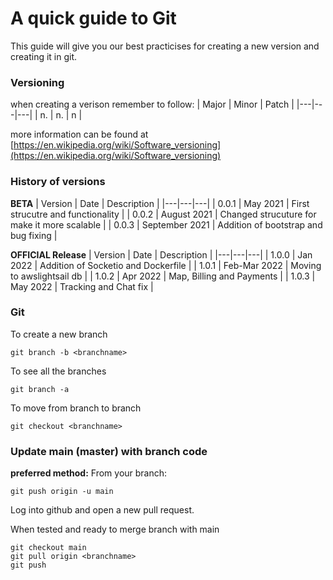 # A quick guide to Git

This guide will give you our best practicises for creating a new version and creating it in git.

### Versioning

when creating a verison remember to follow:
| Major | Minor | Patch |
|---|---|---|
|  n. | n. | n | 

more information can be found at [https://en.wikipedia.org/wiki/Software_versioning](https://en.wikipedia.org/wiki/Software_versioning)

### History of versions

**BETA**
| Version | Date | Description |
|---|---|---|
| 0.0.1 | May 2021 | First strucutre and functionality |
| 0.0.2 | August 2021 | Changed strucuture for make it more scalable |
| 0.0.3 | September 2021 | Addition of bootstrap and bug fixing |

**OFFICIAL Release**
| Version | Date | Description |
|---|---|---|
| 1.0.0 | Jan 2022 | Addition of Socketio and Dockerfile |
| 1.0.1 | Feb-Mar 2022 | Moving to awslightsail db |
| 1.0.2 | Apr 2022 | Map, Billing and Payments |
| 1.0.3 | May 2022 | Tracking and Chat fix |

### Git

To create a new branch
```
git branch -b <branchname>
```

To see all the branches
```
git branch -a
```

To move from branch to branch
```
git checkout <branchname>
```

### Update main (master) with branch code

**preferred method:**
From your branch:
```
git push origin -u main
```
Log into github and open a new pull request.

When tested and ready to merge branch with main
```
git checkout main
git pull origin <branchname>
git push
```